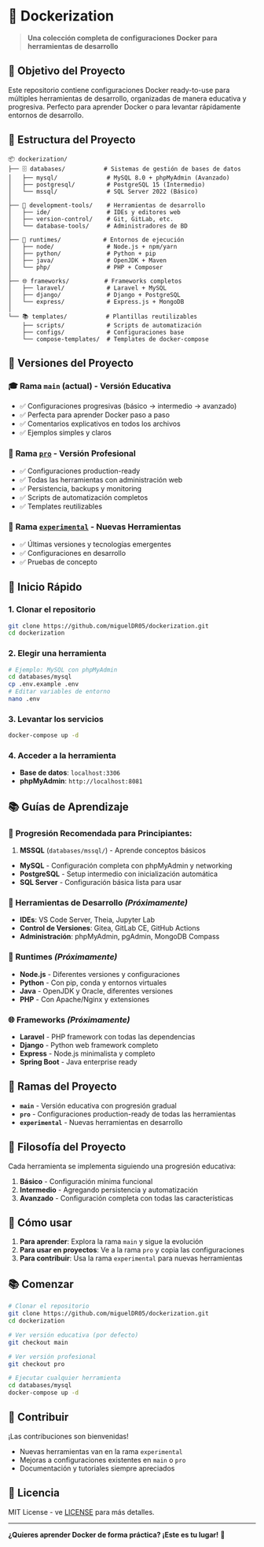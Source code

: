 # 🐳 Dockerization

> **Una colección completa de configuraciones Docker para herramientas de desarrollo**

## 🎯 Objetivo del Proyecto

Este repositorio contiene configuraciones Docker ready-to-use para múltiples herramientas de desarrollo, organizadas de manera educativa y progresiva. Perfecto para aprender Docker o para levantar rápidamente entornos de desarrollo.

## 📁 Estructura del Proyecto

```
📦 dockerization/
├── 🗄️ databases/           # Sistemas de gestión de bases de datos
│   ├── mysql/              # MySQL 8.0 + phpMyAdmin (Avanzado)
│   ├── postgresql/         # PostgreSQL 15 (Intermedio)
│   └── mssql/              # SQL Server 2022 (Básico)
│
├── 🔧 development-tools/    # Herramientas de desarrollo
│   ├── ide/                # IDEs y editores web
│   ├── version-control/    # Git, GitLab, etc.
│   └── database-tools/     # Administradores de BD
│
├── 🚀 runtimes/            # Entornos de ejecución
│   ├── node/               # Node.js + npm/yarn
│   ├── python/             # Python + pip
│   ├── java/               # OpenJDK + Maven
│   └── php/                # PHP + Composer
│
├── 🌐 frameworks/          # Frameworks completos
│   ├── laravel/            # Laravel + MySQL
│   ├── django/             # Django + PostgreSQL
│   └── express/            # Express.js + MongoDB
│
└── 📚 templates/           # Plantillas reutilizables
    ├── scripts/            # Scripts de automatización
    ├── configs/            # Configuraciones base
    └── compose-templates/  # Templates de docker-compose
```

## 🌿 Versiones del Proyecto

### 🎓 **Rama `main` (actual)** - Versión Educativa
- ✅ Configuraciones progresivas (básico → intermedio → avanzado)
- ✅ Perfecta para aprender Docker paso a paso
- ✅ Comentarios explicativos en todos los archivos
- ✅ Ejemplos simples y claros

### 🚀 **Rama [`pro`](../../tree/pro)** - Versión Profesional
- ✅ Configuraciones production-ready
- ✅ Todas las herramientas con administración web
- ✅ Persistencia, backups y monitoring
- ✅ Scripts de automatización completos
- ✅ Templates reutilizables

### 🧪 **Rama [`experimental`](../../tree/experimental)** - Nuevas Herramientas
- ✅ Últimas versiones y tecnologías emergentes
- ✅ Configuraciones en desarrollo
- ✅ Pruebas de concepto

## 🚀 Inicio Rápido

### 1. Clonar el repositorio
```bash
git clone https://github.com/miguelDR05/dockerization.git
cd dockerization
```

### 2. Elegir una herramienta
```bash
# Ejemplo: MySQL con phpMyAdmin
cd databases/mysql
cp .env.example .env
# Editar variables de entorno
nano .env
```

### 3. Levantar los servicios
```bash
docker-compose up -d
```

### 4. Acceder a la herramienta
- **Base de datos**: `localhost:3306`
- **phpMyAdmin**: `http://localhost:8081`

## 📚 Guías de Aprendizaje

### 🎯 **Progresión Recomendada para Principiantes:**

1. **MSSQL** (`databases/mssql/`) - Aprende conceptos básicos
- **MySQL** - Configuración completa con phpMyAdmin y networking
- **PostgreSQL** - Setup intermedio con inicialización automática  
- **SQL Server** - Configuración básica lista para usar

### 🔧 Herramientas de Desarrollo *(Próximamente)*
- **IDEs**: VS Code Server, Theia, Jupyter Lab
- **Control de Versiones**: Gitea, GitLab CE, GitHub Actions
- **Administración**: phpMyAdmin, pgAdmin, MongoDB Compass

### 🚀 Runtimes *(Próximamente)*
- **Node.js** - Diferentes versiones y configuraciones
- **Python** - Con pip, conda y entornos virtuales
- **Java** - OpenJDK y Oracle, diferentes versiones
- **PHP** - Con Apache/Nginx y extensiones

### 🌐 Frameworks *(Próximamente)*
- **Laravel** - PHP framework con todas las dependencias
- **Django** - Python web framework completo
- **Express** - Node.js minimalista y completo
- **Spring Boot** - Java enterprise ready

## 🌿 Ramas del Proyecto

- **`main`** - Versión educativa con progresión gradual
- **`pro`** - Configuraciones production-ready de todas las herramientas
- **`experimental`** - Nuevas herramientas en desarrollo

## 🎯 Filosofía del Proyecto

Cada herramienta se implementa siguiendo una progresión educativa:
1. **Básico** - Configuración mínima funcional
2. **Intermedio** - Agregando persistencia y automatización
3. **Avanzado** - Configuración completa con todas las características

## 🚀 Cómo usar

1. **Para aprender**: Explora la rama `main` y sigue la evolución
2. **Para usar en proyectos**: Ve a la rama `pro` y copia las configuraciones
3. **Para contribuir**: Usa la rama `experimental` para nuevas herramientas

## 📚 Comenzar

```bash
# Clonar el repositorio
git clone https://github.com/miguelDR05/dockerization.git
cd dockerization

# Ver versión educativa (por defecto)
git checkout main

# Ver versión profesional
git checkout pro

# Ejecutar cualquier herramienta
cd databases/mysql
docker-compose up -d
```

## 🤝 Contribuir

¡Las contribuciones son bienvenidas! 
- Nuevas herramientas van en la rama `experimental`
- Mejoras a configuraciones existentes en `main` o `pro`
- Documentación y tutoriales siempre apreciados

## 📄 Licencia

MIT License - ve [LICENSE](LICENSE) para más detalles.

---

**¿Quieres aprender Docker de forma práctica? ¡Este es tu lugar!** 🐳